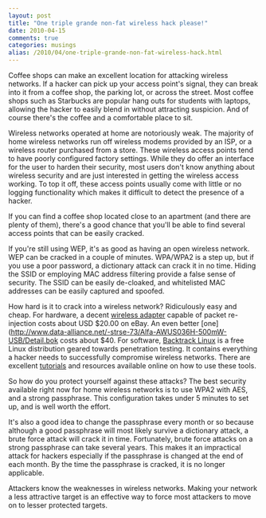```yaml
---
layout: post
title: "One triple grande non-fat wireless hack please!"
date: 2010-04-15
comments: true
categories: musings
alias: /2010/04/one-triple-grande-non-fat-wireless-hack.html
---
```


Coffee shops can make an excellent location for attacking wireless networks. If a hacker can pick up your access point's signal, they can break into it from a coffee shop, the parking lot, or across the street. Most coffee shops such as Starbucks are popular hang outs for students with laptops, allowing the hacker to easily blend in without attracting suspicion. And of course there's the coffee and a comfortable place to sit.

<!--more-->

Wireless networks operated at home are notoriously weak. The majority of home wireless networks run off wireless modems provided by an ISP, or a wireless router purchased from a store. These wireless access points tend to have poorly configured factory settings. While they do offer an interface for the user to harden their security, most users don't know anything about wireless security and are just interested in getting the wireless access working. To top it off, these access points usually come with little or no logging functionality which makes it difficult to detect the presence of a hacker.

If you can find a coffee shop located close to an apartment (and there are plenty of them), there's a good chance that you'll be able to find several access points that can be easily cracked. 

If you're still using WEP, it's as good as having an open wireless network. WEP can be cracked in a couple of minutes. WPA/WPA2 is a step up, but if you use a poor password, a dictionary attack can crack it in no time. Hiding the SSID or employing MAC address filtering provide a false sense of security. The SSID can be easily de-cloaked, and whitelisted MAC addresses can be easily captured and spoofed.

How hard is it to crack into a wireless network? Ridiculously easy and cheap. For
hardware, a decent [wireless adapter](http://www.dlink.com/products/?pid=334) capable of
packet re-injection costs about USD $20.00 on eBay. An even better
[one](http://www.data-alliance.net/-strse-73/Alfa-AWUS036H-500mW-USB/Detail.bok costs
about $40. For software, [Backtrack Linux](http://www.backtrack-linux.org/) is a free
Linux distribution geared towards penetration testing. It contains everything a hacker
needs to successfully compromise wireless networks. There are excellent [tutorials](http://www.aircrack-ng.org/doku.php?id=tutorial) and resources available online on how to use these tools. 

So how do you protect yourself against these attacks? The best security available right now for home wireless networks is to use WPA2 with AES, and a strong passphrase. This configuration takes under 5 minutes to set up, and is well worth the effort. 

It's also a good idea to change the passphrase every month or so because although a good passphrase will most likely survive a dictionary attack, a brute force attack will crack it in time. Fortunately, brute force attacks on a strong passphrase can take several years. This makes it an impractical attack for hackers especially if the passphrase is changed at the end of each month. By the time the passphrase is cracked, it is no longer applicable.

Attackers know the weaknesses in wireless networks. Making your network a less attractive target is an effective way to force most attackers to move on to lesser protected targets.
